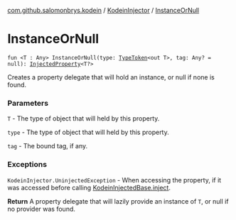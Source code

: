 [com.github.salomonbrys.kodein](../index.md) / [KodeinInjector](index.md) / [InstanceOrNull](.)

# InstanceOrNull

`fun <T : Any> InstanceOrNull(type: `[`TypeToken`](../-type-token/index.md)`<out T>, tag: Any? = null): `[`InjectedProperty`](../-injected-property/index.md)`<T?>`

Creates a property delegate that will hold an instance, or null if none is found.

### Parameters

`T` - The type of object that will held by this property.

`type` - The type of object that will held by this property.

`tag` - The bound tag, if any.

### Exceptions

`KodeinInjector.UninjectedException` - When accessing the property, if it was accessed before calling [KodeinInjectedBase.inject](../-kodein-injected-base/inject.md).

**Return**
A property delegate that will lazily provide an instance of `T`, or null if no provider was found.

